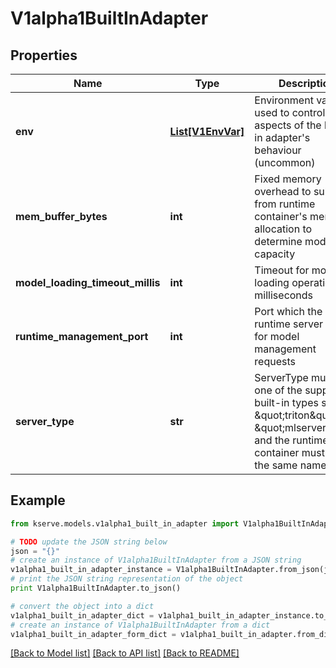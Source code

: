 # V1alpha1BuiltInAdapter


## Properties

Name | Type | Description | Notes
------------ | ------------- | ------------- | -------------
**env** | [**List[V1EnvVar]**](https://github.com/kubernetes-client/python/blob/master/kubernetes/docs/V1EnvVar.md) | Environment variables used to control other aspects of the built-in adapter&#39;s behaviour (uncommon) | [optional] 
**mem_buffer_bytes** | **int** | Fixed memory overhead to subtract from runtime container&#39;s memory allocation to determine model capacity | [optional] 
**model_loading_timeout_millis** | **int** | Timeout for model loading operations in milliseconds | [optional] 
**runtime_management_port** | **int** | Port which the runtime server listens for model management requests | [optional] 
**server_type** | **str** | ServerType must be one of the supported built-in types such as \&quot;triton\&quot; or \&quot;mlserver\&quot;, and the runtime&#39;s container must have the same name | [optional] 

## Example

```python
from kserve.models.v1alpha1_built_in_adapter import V1alpha1BuiltInAdapter

# TODO update the JSON string below
json = "{}"
# create an instance of V1alpha1BuiltInAdapter from a JSON string
v1alpha1_built_in_adapter_instance = V1alpha1BuiltInAdapter.from_json(json)
# print the JSON string representation of the object
print V1alpha1BuiltInAdapter.to_json()

# convert the object into a dict
v1alpha1_built_in_adapter_dict = v1alpha1_built_in_adapter_instance.to_dict()
# create an instance of V1alpha1BuiltInAdapter from a dict
v1alpha1_built_in_adapter_form_dict = v1alpha1_built_in_adapter.from_dict(v1alpha1_built_in_adapter_dict)
```
[[Back to Model list]](../README.md#documentation-for-models) [[Back to API list]](../README.md#documentation-for-api-endpoints) [[Back to README]](../README.md)


